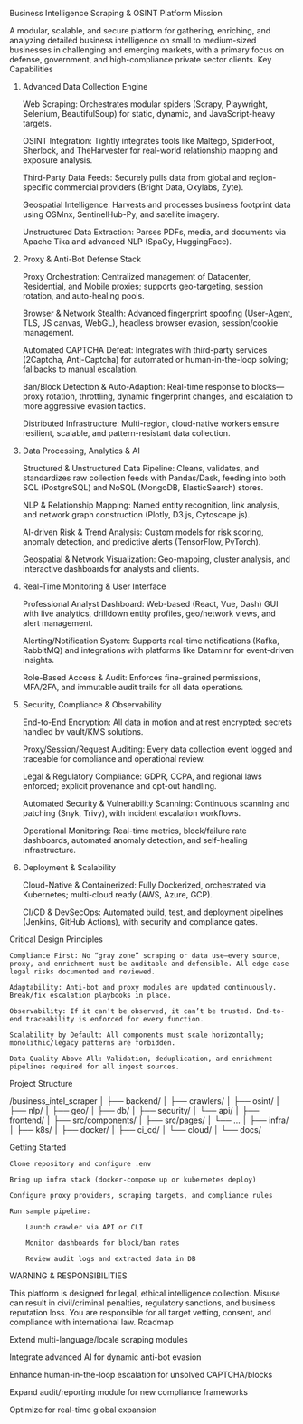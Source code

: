 Business Intelligence Scraping & OSINT Platform
Mission

A modular, scalable, and secure platform for gathering, enriching, and analyzing detailed business intelligence on small to medium-sized businesses in challenging and emerging markets, with a primary focus on defense, government, and high-compliance private sector clients.
Key Capabilities
1. Advanced Data Collection Engine

    Web Scraping: Orchestrates modular spiders (Scrapy, Playwright, Selenium, BeautifulSoup) for static, dynamic, and JavaScript-heavy targets.

    OSINT Integration: Tightly integrates tools like Maltego, SpiderFoot, Sherlock, and TheHarvester for real-world relationship mapping and exposure analysis.

    Third-Party Data Feeds: Securely pulls data from global and region-specific commercial providers (Bright Data, Oxylabs, Zyte).

    Geospatial Intelligence: Harvests and processes business footprint data using OSMnx, SentinelHub-Py, and satellite imagery.

    Unstructured Data Extraction: Parses PDFs, media, and documents via Apache Tika and advanced NLP (SpaCy, HuggingFace).

2. Proxy & Anti-Bot Defense Stack

    Proxy Orchestration: Centralized management of Datacenter, Residential, and Mobile proxies; supports geo-targeting, session rotation, and auto-healing pools.

    Browser & Network Stealth: Advanced fingerprint spoofing (User-Agent, TLS, JS canvas, WebGL), headless browser evasion, session/cookie management.

    Automated CAPTCHA Defeat: Integrates with third-party services (2Captcha, Anti-Captcha) for automated or human-in-the-loop solving; fallbacks to manual escalation.

    Ban/Block Detection & Auto-Adaption: Real-time response to blocks—proxy rotation, throttling, dynamic fingerprint changes, and escalation to more aggressive evasion tactics.

    Distributed Infrastructure: Multi-region, cloud-native workers ensure resilient, scalable, and pattern-resistant data collection.

3. Data Processing, Analytics & AI

    Structured & Unstructured Data Pipeline: Cleans, validates, and standardizes raw collection feeds with Pandas/Dask, feeding into both SQL (PostgreSQL) and NoSQL (MongoDB, ElasticSearch) stores.

    NLP & Relationship Mapping: Named entity recognition, link analysis, and network graph construction (Plotly, D3.js, Cytoscape.js).

    AI-driven Risk & Trend Analysis: Custom models for risk scoring, anomaly detection, and predictive alerts (TensorFlow, PyTorch).

    Geospatial & Network Visualization: Geo-mapping, cluster analysis, and interactive dashboards for analysts and clients.

4. Real-Time Monitoring & User Interface

    Professional Analyst Dashboard: Web-based (React, Vue, Dash) GUI with live analytics, drilldown entity profiles, geo/network views, and alert management.

    Alerting/Notification System: Supports real-time notifications (Kafka, RabbitMQ) and integrations with platforms like Dataminr for event-driven insights.

    Role-Based Access & Audit: Enforces fine-grained permissions, MFA/2FA, and immutable audit trails for all data operations.

5. Security, Compliance & Observability

    End-to-End Encryption: All data in motion and at rest encrypted; secrets handled by vault/KMS solutions.

    Proxy/Session/Request Auditing: Every data collection event logged and traceable for compliance and operational review.

    Legal & Regulatory Compliance: GDPR, CCPA, and regional laws enforced; explicit provenance and opt-out handling.

    Automated Security & Vulnerability Scanning: Continuous scanning and patching (Snyk, Trivy), with incident escalation workflows.

    Operational Monitoring: Real-time metrics, block/failure rate dashboards, automated anomaly detection, and self-healing infrastructure.

6. Deployment & Scalability

    Cloud-Native & Containerized: Fully Dockerized, orchestrated via Kubernetes; multi-cloud ready (AWS, Azure, GCP).

    CI/CD & DevSecOps: Automated build, test, and deployment pipelines (Jenkins, GitHub Actions), with security and compliance gates.

Critical Design Principles

    Compliance First: No “gray zone” scraping or data use—every source, proxy, and enrichment must be auditable and defensible. All edge-case legal risks documented and reviewed.

    Adaptability: Anti-bot and proxy modules are updated continuously. Break/fix escalation playbooks in place.

    Observability: If it can’t be observed, it can’t be trusted. End-to-end traceability is enforced for every function.

    Scalability by Default: All components must scale horizontally; monolithic/legacy patterns are forbidden.

    Data Quality Above All: Validation, deduplication, and enrichment pipelines required for all ingest sources.

Project Structure

/business_intel_scraper
│
├── backend/
│   ├── crawlers/
│   ├── osint/
│   ├── nlp/
│   ├── geo/
│   ├── db/
│   ├── security/
│   └── api/
│
├── frontend/
│   ├── src/components/
│   ├── src/pages/
│   └── ...
│
├── infra/
│   ├── k8s/
│   ├── docker/
│   ├── ci_cd/
│   └── cloud/
│
└── docs/

Getting Started

    Clone repository and configure .env

    Bring up infra stack (docker-compose up or kubernetes deploy)

    Configure proxy providers, scraping targets, and compliance rules

    Run sample pipeline:

        Launch crawler via API or CLI

        Monitor dashboards for block/ban rates

        Review audit logs and extracted data in DB

WARNING & RESPONSIBILITIES

This platform is designed for legal, ethical intelligence collection. Misuse can result in civil/criminal penalties, regulatory sanctions, and business reputation loss.
You are responsible for all target vetting, consent, and compliance with international law.
Roadmap

Extend multi-language/locale scraping modules

Integrate advanced AI for dynamic anti-bot evasion

Enhance human-in-the-loop escalation for unsolved CAPTCHA/blocks

Expand audit/reporting module for new compliance frameworks

Optimize for real-time global expansion
